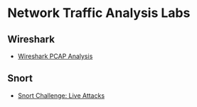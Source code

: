 # Network Traffic Analysis Labs

## Wireshark
- [Wireshark PCAP Analysis](https://github.com/emann615/Network-Traffic-Analysis-Labs/tree/main/Wireshark)

## Snort
- [Snort Challenge: Live Attacks](https://github.com/emann615/Network-Traffic-Analysis-Labs/blob/main/Snort-Challenge-Live-Attacks.md)

